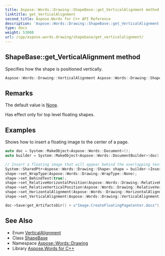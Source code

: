 ```yaml
---
title: Aspose::Words::Drawing::ShapeBase::get_VerticalAlignment method
linktitle: get_VerticalAlignment
second_title: Aspose.Words for C++ API Reference
description: 'Aspose::Words::Drawing::ShapeBase::get_VerticalAlignment method. Specifies how the shape is positioned vertically in C++.'
type: docs
weight: 53000
url: /cpp/aspose.words.drawing/shapebase/get_verticalalignment/
---
```

## ShapeBase::get_VerticalAlignment method


Specifies how the shape is positioned vertically.

```cpp
Aspose::Words::Drawing::VerticalAlignment Aspose::Words::Drawing::ShapeBase::get_VerticalAlignment()
```

## Remarks


The default value is [None](../../verticalalignment/).

Has effect only for top level floating shapes.

## Examples



Shows how to insert a floating image to the center of a page. 
```cpp
auto doc = System::MakeObject<Aspose::Words::Document>();
auto builder = System::MakeObject<Aspose::Words::DocumentBuilder>(doc);

// Insert a floating image that will appear behind the overlapping text and align it to the page's center.
System::SharedPtr<Aspose::Words::Drawing::Shape> shape = builder->InsertImage(get_ImageDir() + u"Logo.jpg");
shape->set_WrapType(Aspose::Words::Drawing::WrapType::None);
shape->set_BehindText(true);
shape->set_RelativeHorizontalPosition(Aspose::Words::Drawing::RelativeHorizontalPosition::Page);
shape->set_RelativeVerticalPosition(Aspose::Words::Drawing::RelativeVerticalPosition::Page);
shape->set_HorizontalAlignment(Aspose::Words::Drawing::HorizontalAlignment::Center);
shape->set_VerticalAlignment(Aspose::Words::Drawing::VerticalAlignment::Center);

doc->Save(get_ArtifactsDir() + u"Image.CreateFloatingPageCenter.docx");
```

## See Also

* Enum [VerticalAlignment](../../verticalalignment/)
* Class [ShapeBase](../)
* Namespace [Aspose::Words::Drawing](../../)
* Library [Aspose.Words for C++](../../../)
